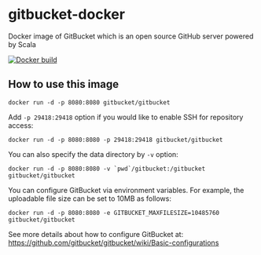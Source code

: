 gitbucket-docker
========
Docker image of GitBucket which is an open source GitHub server powered by Scala

[![Docker build](http://dockeri.co/image/gitbucket/gitbucket)](https://registry.hub.docker.com/r/gitbucket/gitbucket/)

How to use this image
--------

```
docker run -d -p 8080:8080 gitbucket/gitbucket
```

Add `-p 29418:29418` option if you would like to enable SSH for repository access:

```
docker run -d -p 8080:8080 -p 29418:29418 gitbucket/gitbucket
```

You can also specify the data directory by `-v` option:

```
docker run -d -p 8080:8080 -v `pwd`/gitbucket:/gitbucket gitbucket/gitbucket
```

You can configure GitBucket via environment variables. For example, the uploadable file size can be set to 10MB as follows:

```
docker run -d -p 8080:8080 -e GITBUCKET_MAXFILESIZE=10485760 gitbucket/gitbucket
```

See more details about how to configure GitBucket at: https://github.com/gitbucket/gitbucket/wiki/Basic-configurations
